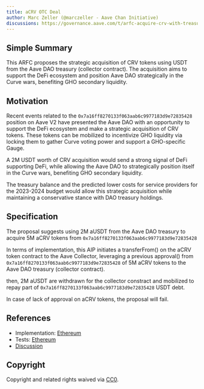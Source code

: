 ```yaml
---
title: aCRV OTC Deal
author: Marc Zeller (@marczeller - Aave Chan Initiative)
discussions: https://governance.aave.com/t/arfc-acquire-crv-with-treasury-usdt/14251
---
```


## Simple Summary

This ARFC proposes the strategic acquisition of CRV tokens using USDT from the Aave DAO treasury (collector contract). The acquisition aims to support the DeFi ecosystem and position Aave DAO strategically in the Curve wars, benefiting GHO secondary liquidity.

## Motivation

Recent events related to the `0x7a16ff8270133f063aab6c9977183d9e72835428` position on Aave V2 have presented the Aave DAO with an opportunity to support the DeFi ecosystem and make a strategic acquisition of CRV tokens. These tokens can be mobilized to incentivize GHO liquidity via locking them to gather Curve voting power and support a GHO-specific Gauge.

A 2M USDT worth of CRV acquisition would send a strong signal of DeFi supporting DeFi, while allowing the Aave DAO to strategically position itself in the Curve wars, benefiting GHO secondary liquidity.

The treasury balance and the predicted lower costs for service providers for the 2023-2024 budget would allow this strategic acquisition while maintaining a conservative stance with DAO treasury holdings.

## Specification

The proposal suggests using 2M aUSDT from the Aave DAO treasury to acquire 5M aCRV tokens from `0x7a16ff8270133f063aab6c9977183d9e72835428`

In terms of implementation, this AIP initiates a transferFrom() on the aCRV token contract to the Aave Collector, leveraging a previous approval() from `0x7a16ff8270133f063aab6c9977183d9e72835428` of 5M aCRV tokens to the Aave DAO treasury (collector contract).

then, 2M aUSDT are withdrawn for the collector constract and mobilized to repay part of `0x7a16ff8270133f063aab6c9977183d9e72835428` USDT debt.

In case of lack of approval on aCRV tokens, the proposal will fail.


## References

- Implementation: [Ethereum](https://github.com/bgd-labs/aave-proposals/blob/main/src/AaveV2_Eth_CRV_OTC_Deal_20230508/AaveV2_Eth_CRV_OTC_Deal_20230508.sol)
- Tests: [Ethereum](https://github.com/bgd-labs/aave-proposals/blob/main/src/AaveV2_Eth_CRV_OTC_Deal_20230508/AaveV2_Eth_CRV_OTC_Deal_20230508.t.sol)
- [Discussion](https://governance.aave.com/t/arfc-acquire-crv-with-treasury-usdt/14251)

## Copyright

Copyright and related rights waived via [CC0](https://creativecommons.org/publicdomain/zero/1.0/).
